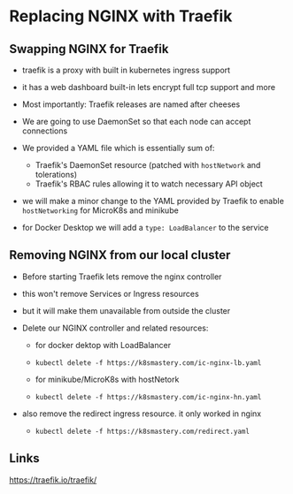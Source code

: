 # Replacing NGINX with Traefik

## Swapping NGINX for Traefik
- traefik is a proxy with built in kubernetes ingress support
- it has a web dashboard built-in lets encrypt full tcp support and more
- Most importantly: Traefik releases are named after cheeses

- We are going to use DaemonSet so that each node can accept connections
- We provided a YAML file which is essentially sum of:
  - Traefik's DaemonSet resource (patched with `hostNetwork` and tolerations)
  - Traefik's RBAC rules allowing it to watch necessary API object
- we will make a minor change to the YAML provided by Traefik to enable `hostNetworking` for MicroK8s and minikube
- for Docker Desktop we will add a `type: LoadBalancer` to the service


## Removing NGINX from our local cluster
- Before starting Traefik lets remove the nginx controller
- this won't remove Services or Ingress resources
- but it will make them unavailable from outside the cluster


- Delete our NGINX controller and related resources:
    - for docker dektop with LoadBalancer
    - `kubectl delete -f https://k8smastery.com/ic-nginx-lb.yaml`

    - for minikube/MicroK8s with hostNetork
    - `kubectl delete -f https://k8smastery.com/ic-nginx-hn.yaml`

- also remove the redirect ingress resource. it only worked in nginx
  - `kubectl delete -f https://k8smastery.com/redirect.yaml`


## Links
https://traefik.io/traefik/